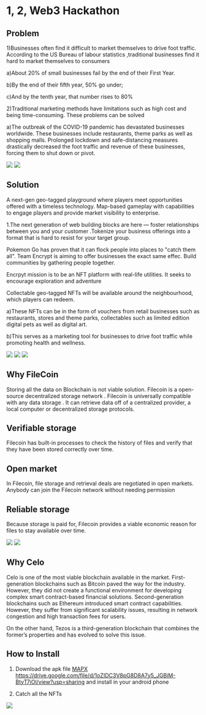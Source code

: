 # 1, 2, Web3 Hackathon

## Problem


1)Businesses often find it difficult to market themselves to drive foot traffic. According to the US Bureau of labour statistics ,traditional businesses find it hard to market themselves to consumers

a)About 20% of small businesses fail by the end of their First Year.

b)By the end of their fifth year, 50% go under;

c)And by the tenth year, that number rises to 80%

2)Traditional marketing methods have limitations such as high cost and being time-consuming. These problems can be solved

a)The outbreak of the COVID-19 pandemic has devastated businesses worldwide. These businesses include restaurants, theme parks as well as shopping malls. Prolonged lockdown and safe-distancing measures drastically decreased the foot traffic and revenue of these businesses, forcing them to shut down or pivot.



<img src='./screenshot/map.jpg' />

<img src='./screenshot/proto.jpg' />

## Solution

A next-gen geo-tagged playground where players meet opportunities offered with a timeless technology. Map-based gameplay with capabilities to engage players and provide market visibility to enterprise.

1.The next generation of web building blocks are here — foster relationships between you and your customer .Tokenize your business offerings into a format that is hard to resist for your target group.

Pokemon Go has proven that it can flock people into places to "catch them all". Team Encrypt is aiming to offer businesses the exact same effec. Build communities by gathering people together.

Encrpyt mission is to be an NFT platform with real-life utilities. It seeks to encourage exploration and adventure

Collectable geo-tagged NFTs will be available around the neighbourhood, which players can redeem.

a)These NFTs can be in the form of vouchers from retail businesses such as restaurants, stores and theme parks, collectables such as limited edition digital pets as well as digital art.

b)This serves as a marketing tool for businesses to drive foot traffic while promoting health and wellness.

<img src='./screenshot/location.png' />

<img src='./screenshot/voucher.png' />





<img src='./screenshot/index.png' />


## Why FileCoin

Storing all the data on Blockchain is not viable solution. Filecoin is a open-source decentralized storage network . Filecoin is universally compatible with any data storage . It can retrieve data off of a centralized provider, a local computer or decentralized storage protocols.

## Verifiable storage 

Filecoin has built-in processes to check the history of files and verify that they have been stored correctly over time.

## Open market 
In Filecoin, file storage and retrieval deals are negotiated in open markets. Anybody can join the Filecoin network without needing permission

## Reliable storage
Because storage is paid for, Filecoin provides a viable economic reason for files to stay available over time. 

<img src='./screenshot/cart.png' />


<img src='./screenshot/celo1.jpg' />

## Why Celo

Celo is one of the most viable blockchain available in the market. First-generation blockchains such as Bitcoin paved the way for the industry. However, they did not create a functional environment for developing complex smart contract-based financial solutions. Second-generation blockchains such as Ethereum introduced smart contract capabilities. However, they suffer from significant scalability issues, resulting in network congestion and high transaction fees for users.

On the other hand, Tezos is a third-generation blockchain that combines the former’s properties and has evolved to solve this issue.


## How to Install 
1) Download the apk file [MAPX](https://drive.google.com/file/d/1oZIDC3V8pG8D8A7y5_JGBiM-BtyT7iOl/view?usp=sharing) https://drive.google.com/file/d/1oZIDC3V8pG8D8A7y5_JGBiM-BtyT7iOl/view?usp=sharing and install in your android phone 

2) Catch all the NFTs

<img src='./screenshot/proto1.jpg' />
